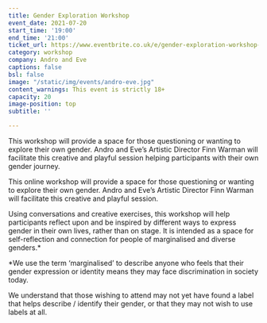 ```yaml
---
title: Gender Exploration Workshop
event_date: 2021-07-20
start_time: '19:00'
end_time: '21:00'
ticket_url: https://www.eventbrite.co.uk/e/gender-exploration-workshop-andro-eve-tickets-161284190355
category: workshop
company: Andro and Eve
captions: false
bsl: false
image: "/static/img/events/andro-eve.jpg"
content_warnings: This event is strictly 18+
capacity: 20
image-position: top
subtitle: ''

---
```

This workshop will provide a space for those questioning or wanting to explore their own gender. Andro and Eve’s Artistic Director Finn Warman will facilitate this creative and playful session helping participants with their own gender journey. 

This online workshop will provide a space for those questioning or wanting to explore their own gender. Andro and Eve’s Artistic Director Finn Warman will facilitate this creative and playful session. 

Using conversations and creative exercises, this workshop will help participants reflect upon and be inspired by different ways to express gender in their own lives, rather than on stage. It is intended as a space for self-reflection and connection for people of marginalised and diverse genders.* 

*We use the term ‘marginalised’ to describe anyone who feels that their gender expression or identity means they may face discrimination in society today. 

We understand that those wishing to attend may not yet have found a label that helps describe / identify their gender, or that they may not wish to use labels at all.